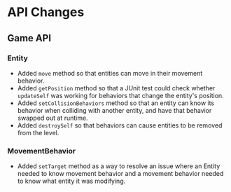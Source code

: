 # API Changes

## Game API
### Entity
- Added ``move`` method so that entities can move in their movement behavior.
- Added ``getPosition`` method so that a JUnit test could check whether ``updateSelf`` was working for
behaviors that change the entity's position.
- Added ``setCollisionBehaviors`` method so that an entity can know its behavior when colliding
with another entity, and have that behavior swapped out at runtime.
- Added ``destroySelf`` so that behaviors can cause entities to be removed from the level.

### MovementBehavior
- Added ``setTarget`` method as a way to resolve an issue where an Entity needed to know 
movement behavior and a movement behavior needed to know what entity it was modifying.